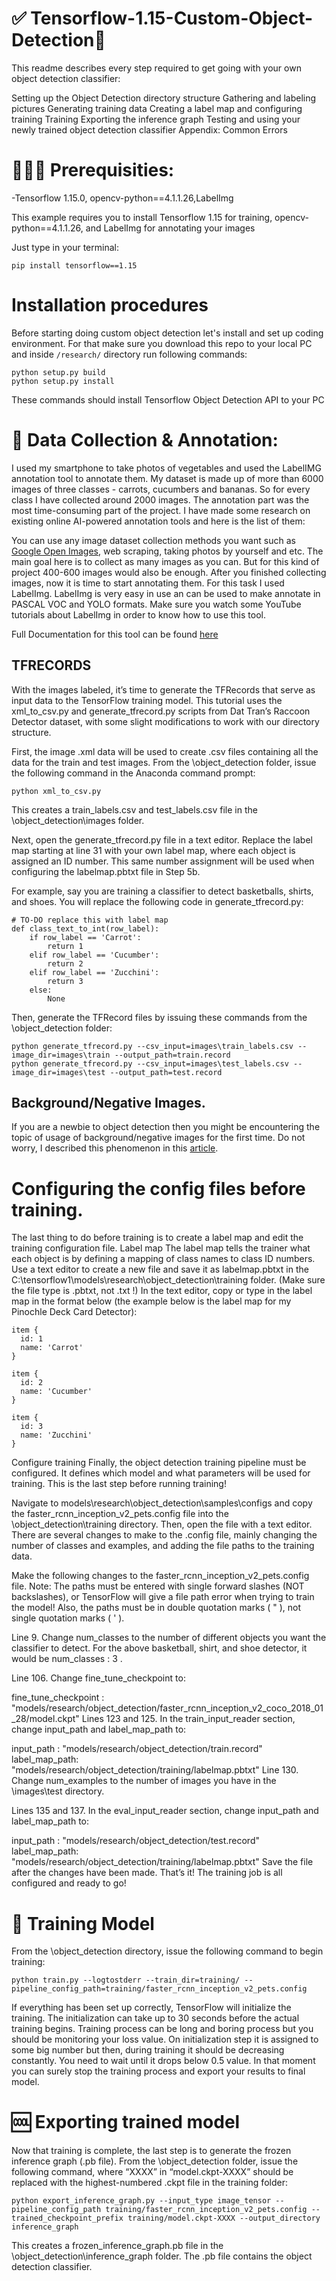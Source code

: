 # ✅ Tensorflow-1.15-Custom-Object-Detection📸
This readme describes every step required to get going with your own object detection classifier:

Setting up the Object Detection directory structure
Gathering and labeling pictures
Generating training data
Creating a label map and configuring training
Training
Exporting the inference graph
Testing and using your newly trained object detection classifier
Appendix: Common Errors
# 👨🏻‍💻 Prerequisities: 
-Tensorflow 1.15.0, opencv-python==4.1.1.26,LabelImg

This example requires you to install Tensorflow 1.15 for training, opencv-python==4.1.1.26, and LabelImg for annotating your images

Just type in your terminal:

`pip install tensorflow==1.15`

# Installation procedures

Before starting doing custom object detection let's install and set up coding environment. For that make sure you download this repo to your local PC and inside `/research/` directory run following commands: 
```
python setup.py build
python setup.py install
```

These commands should install Tensorflow Object Detection API to your PC

# 📸 Data Collection & Annotation:
I used my smartphone to take photos of vegetables and used the LabelIMG annotation tool to annotate them. My dataset is made up of more than 6000 images of three classes - carrots, cucumbers and bananas. So for every class I have collected around 2000 images. The annotation part was the most time-consuming part of the project. I have made some research on existing online AI-powered annotation tools and here is the list of them: 



You can use any image dataset collection methods you want such as [Google Open Images](https://storage.googleapis.com/openimages/web/index.html), web scraping, taking photos by yourself and etc. The main goal here is to collect as many images as you can. But for this kind of project 400-600 images would also be enough. After you finished collecting images, now it is time to start annotating them. For this task I used LabelImg. LabelImg is very easy in use an can be used to make annotate in PASCAL VOC and YOLO formats. Make sure you watch some YouTube tutorials about LabelImg in order to know how to use this tool.

Full Documentation for this tool can be found [here](https://github.com/tzutalin/labelImg)


## TFRECORDS 
With the images labeled, it’s time to generate the TFRecords that serve as input data to the TensorFlow training model. This tutorial uses the xml_to_csv.py and generate_tfrecord.py scripts from Dat Tran’s Raccoon Detector dataset, with some slight modifications to work with our directory structure.

First, the image .xml data will be used to create .csv files containing all the data for the train and test images. From the \object_detection folder, issue the following command in the Anaconda command prompt:
  
```
python xml_to_csv.py
```
This creates a train_labels.csv and test_labels.csv file in the \object_detection\images folder.

Next, open the generate_tfrecord.py file in a text editor. Replace the label map starting at line 31 with your own label map, where each object is assigned an ID number. This same number assignment will be used when configuring the labelmap.pbtxt file in Step 5b.

For example, say you are training a classifier to detect basketballs, shirts, and shoes. You will replace the following code in generate_tfrecord.py:
```
# TO-DO replace this with label map
def class_text_to_int(row_label):
    if row_label == 'Carrot':
        return 1
    elif row_label == 'Cucumber':
        return 2
    elif row_label == 'Zucchini':
        return 3
    else:
        None
```

Then, generate the TFRecord files by issuing these commands from the \object_detection folder:

```
python generate_tfrecord.py --csv_input=images\train_labels.csv --image_dir=images\train --output_path=train.record
python generate_tfrecord.py --csv_input=images\test_labels.csv --image_dir=images\test --output_path=test.record
```


## Background/Negative Images.

If you are a newbie to object detection then you might be encountering the topic of usage of background/negative images for the first time. Do not worry, I described this phenomenon in this [article](https://medium.datadriveninvestor.com/what-is-not-taught-in-object-detection-tutorials-and-books-dc33ab4c3063). 
  

# Configuring the config files before training.
The last thing to do before training is to create a label map and edit the training configuration file.
Label map
The label map tells the trainer what each object is by defining a mapping of class names to class ID numbers. Use a text editor to create a new file and save it as labelmap.pbtxt in the C:\tensorflow1\models\research\object_detection\training folder. (Make sure the file type is .pbtxt, not .txt !) In the text editor, copy or type in the label map in the format below (the example below is the label map for my Pinochle Deck Card Detector):
```
item {
  id: 1
  name: 'Carrot'
}

item {
  id: 2
  name: 'Cucumber'
}

item {
  id: 3
  name: 'Zucchini'
}

```

Configure training
Finally, the object detection training pipeline must be configured. It defines which model and what parameters will be used for training. This is the last step before running training!

Navigate to models\research\object_detection\samples\configs and copy the faster_rcnn_inception_v2_pets.config file into the \object_detection\training directory. Then, open the file with a text editor. There are several changes to make to the .config file, mainly changing the number of classes and examples, and adding the file paths to the training data.

Make the following changes to the faster_rcnn_inception_v2_pets.config file. Note: The paths must be entered with single forward slashes (NOT backslashes), or TensorFlow will give a file path error when trying to train the model! Also, the paths must be in double quotation marks ( " ), not single quotation marks ( ' ).

Line 9. Change num_classes to the number of different objects you want the classifier to detect. For the above basketball, shirt, and shoe detector, it would be num_classes : 3 .

Line 106. Change fine_tune_checkpoint to:

fine_tune_checkpoint : "models/research/object_detection/faster_rcnn_inception_v2_coco_2018_01_28/model.ckpt"
Lines 123 and 125. In the train_input_reader section, change input_path and label_map_path to:

input_path : "models/research/object_detection/train.record"
label_map_path: "models/research/object_detection/training/labelmap.pbtxt"
Line 130. Change num_examples to the number of images you have in the \images\test directory.

Lines 135 and 137. In the eval_input_reader section, change input_path and label_map_path to:

input_path : "models/research/object_detection/test.record"
label_map_path: "models/research/object_detection/training/labelmap.pbtxt"
Save the file after the changes have been made. That’s it! The training job is all configured and ready to go!

# 💪 Training Model
From the \object_detection directory, issue the following command to begin training:
```
python train.py --logtostderr --train_dir=training/ --pipeline_config_path=training/faster_rcnn_inception_v2_pets.config

```
If everything has been set up correctly, TensorFlow will initialize the training. The initialization can take up to 30 seconds before the actual training begins. 
Training process can be long and boring process but you should be monitoring your loss value. On initialization step it is assigned to some big number but then, during training it should be decreasing constantly. You need to wait until it drops below 0.5 value. In that moment you can surely stop the training process and export your results to final model.


# 🆒 Exporting trained model
Now that training is complete, the last step is to generate the frozen inference graph (.pb file). From the \object_detection folder, issue the following command, where “XXXX” in “model.ckpt-XXXX” should be replaced with the highest-numbered .ckpt file in the training folder:

```
python export_inference_graph.py --input_type image_tensor --pipeline_config_path training/faster_rcnn_inception_v2_pets.config --trained_checkpoint_prefix training/model.ckpt-XXXX --output_directory inference_graph
```
This creates a frozen_inference_graph.pb file in the \object_detection\inference_graph folder. The .pb file contains the object detection classifier.





